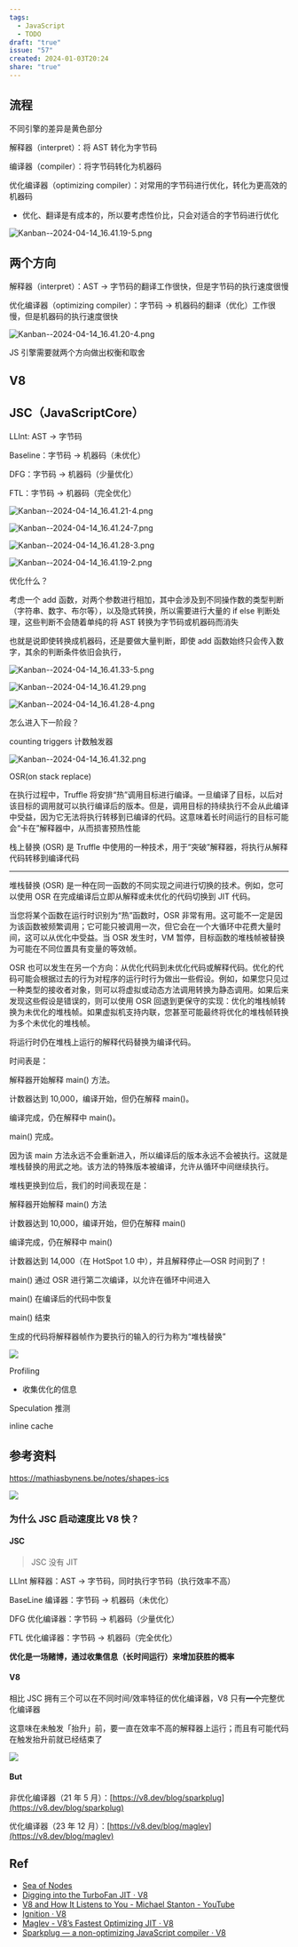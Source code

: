 ```yaml
---  
tags:  
  - JavaScript  
  - TODO  
draft: "true"  
issue: "57"  
created: 2024-01-03T20:24  
share: "true"  
---  
```

  
## 流程  
  
不同引擎的差异是黄色部分  
  
解释器（interpret）：将 AST 转化为字节码  
  
编译器（compiler）：将字节码转化为机器码  
  
优化编译器（optimizing compiler）：对常用的字节码进行优化，转化为更高效的机器码  
  
- 优化、翻译是有成本的，所以要考虑性价比，只会对适合的字节码进行优化  
  
![Kanban--2024-04-14_16.41.19-5.png](https://raw.githubusercontent.com/lei4519/picture-bed/main/images/Kanban--2024-04-14_16.41.19-5.png)  
  
## 两个方向  
  
解释器（interpret）：AST -> 字节码的翻译工作很快，但是字节码的执行速度很慢  
  
优化编译器（optimizing compiler）：字节码 -> 机器码的翻译（优化）工作很慢，但是机器码的执行速度很快  
  
![Kanban--2024-04-14_16.41.20-4.png](https://raw.githubusercontent.com/lei4519/picture-bed/main/images/Kanban--2024-04-14_16.41.20-4.png)  
  
JS 引擎需要就两个方向做出权衡和取舍  
  
## V8  
  
## JSC（JavaScriptCore）  
  
LLInt: AST -> 字节码  
  
Baseline：字节码 -> 机器码（未优化）  
  
DFG：字节码 -> 机器码（少量优化）  
  
FTL：字节码 -> 机器码（完全优化）  
  
![Kanban--2024-04-14_16.41.21-4.png](https://raw.githubusercontent.com/lei4519/picture-bed/main/images/Kanban--2024-04-14_16.41.21-4.png)  
  
![Kanban--2024-04-14_16.41.24-7.png](https://raw.githubusercontent.com/lei4519/picture-bed/main/images/Kanban--2024-04-14_16.41.24-7.png)  
  
![Kanban--2024-04-14_16.41.28-3.png](https://raw.githubusercontent.com/lei4519/picture-bed/main/images/Kanban--2024-04-14_16.41.28-3.png)  
  
![Kanban--2024-04-14_16.41.19-2.png](https://raw.githubusercontent.com/lei4519/picture-bed/main/images/Kanban--2024-04-14_16.41.19-2.png)  
  
优化什么？  
  
考虑一个 add 函数，对两个参数进行相加，其中会涉及到不同操作数的类型判断（字符串、数字、布尔等），以及隐式转换，所以需要进行大量的 if else 判断处理，这些判断不会随着单纯的将 AST 转换为字节码或机器码而消失  
  
也就是说即使转换成机器码，还是要做大量判断，即使 add 函数始终只会传入数字，其余的判断条件依旧会执行，  
  
![Kanban--2024-04-14_16.41.33-5.png](https://raw.githubusercontent.com/lei4519/picture-bed/main/images/Kanban--2024-04-14_16.41.33-5.png)  
  
![Kanban--2024-04-14_16.41.29.png](https://raw.githubusercontent.com/lei4519/picture-bed/main/images/Kanban--2024-04-14_16.41.29.png)  
  
![Kanban--2024-04-14_16.41.28-4.png](https://raw.githubusercontent.com/lei4519/picture-bed/main/images/Kanban--2024-04-14_16.41.28-4.png)  
  
怎么进入下一阶段？  
  
counting triggers 计数触发器  
  
![Kanban--2024-04-14_16.41.32.png](https://raw.githubusercontent.com/lei4519/picture-bed/main/images/Kanban--2024-04-14_16.41.32.png)  
  
OSR(on stack replace)  
  
在执行过程中，Truffle 将安排“热”调用目标进行编译。一旦编译了目标，以后对该目标的调用就可以执行编译后的版本。但是，调用目标的持续执行不会从此编译中受益，因为它无法将执行转移到已编译的代码。这意味着长时间运行的目标可能会“卡在”解释器中，从而损害预热性能  
  
栈上替换 (OSR) 是 Truffle 中使用的一种技术，用于“突破”解释器，将执行从解释代码转移到编译代码  
  
---  
  
堆栈替换 (OSR) 是一种在同一函数的不同实现之间进行切换的技术。例如，您可以使用 OSR 在完成编译后立即从解释或未优化的代码切换到 JIT 代码。  
  
当您将某个函数在运行时识别为“热”函数时，OSR 非常有用。这可能不一定是因为该函数被频繁调用；它可能只被调用一次，但它会在一个大循环中花费大量时间，这可以从优化中受益。当 OSR 发生时，VM 暂停，目标函数的堆栈帧被替换为可能在不同位置具有变量的等效帧。  
  
OSR 也可以发生在另一个方向：从优化代码到未优化代码或解释代码。优化的代码可能会根据过去的行为对程序的运行时行为做出一些假设。例如，如果您只见过一种类型的接收者对象，则可以将虚拟或动态方法调用转换为静态调用。如果后来发现这些假设是错误的，则可以使用 OSR 回退到更保守的实现：优化的堆栈帧转换为未优化的堆栈帧。如果虚拟机支持内联，您甚至可能最终将优化的堆栈帧转换为多个未优化的堆栈帧。  
  
将运行时仍在堆栈上运行的解释代码替换为编译代码。  
  
时间表是：  
  
解释器开始解释 main() 方法。  
  
计数器达到 10,000，编译开始，但仍在解释 main()。  
  
编译完成，仍在解释中 main()。  
  
main() 完成。  
  
因为该 main 方法永远不会重新进入，所以编译后的版本永远不会被执行。这就是堆栈替换的用武之地。该方法的特殊版本被编译，允许从循环中间继续执行。  
  
堆栈更换到位后，我们的时间表现在是：  
  
解释器开始解释 main() 方法  
  
计数器达到 10,000，编译开始，但仍在解释 main()  
  
编译完成，仍在解释中 main()  
  
计数器达到 14,000（在 HotSpot 1.0 中），并且解释停止—OSR 时间到了！  
  
main() 通过 OSR 进行第二次编译，以允许在循环中间进入  
  
main() 在编译后的代码中恢复  
  
main() 结束  
  
生成的代码将解释器帧作为要执行的输入的行为称为“堆栈替换”  
  
![](https://raw.githubusercontent.com/lei4519/picture-bed/main/images/IMG_2879.jpeg)  
  
Profiling  
  
- 收集优化的信息  
  
Speculation 推测  
  
inline cache  
  
## 参考资料  
  
<https://mathiasbynens.be/notes/shapes-ics>  
  
![](https://raw.githubusercontent.com/lei4519/picture-bed/main/images/Pasted%20image%2020231222132643.png)  
  
### 为什么 JSC 启动速度比 V8 快？  
  
#### JSC  
  
> JSC 没有 JIT  
  
LLInt 解释器：AST → 字节码，同时执行字节码（执行效率不高）  
  
BaseLine 编译器：字节码 → 机器码（未优化）  
  
DFG 优化编译器：字节码 → 机器码（少量优化）  
  
FTL 优化编译器：字节码 → 机器码（完全优化）  
  
**优化是一场赌博，通过收集信息（长时间运行）来增加获胜的概率**  
  
#### V8  
  
相比 JSC 拥有三个可以在不同时间/效率特征的优化编译器，V8 只有~~一个~~完整优化编译器  
  
这意味在未触发「抬升」前，要一直在效率不高的解释器上运行；而且有可能代码在触发抬升前就已经结束了  
  
![](https://mathiasbynens.be/_img/js-engines/pipeline-detail-v8.svg)  
  
#### But  
  
非优化编译器（21 年 5 月）：[https://v8.dev/blog/sparkplug](https://v8.dev/blog/sparkplug)  
  
优化编译器（23 年 12 月）：[https://v8.dev/blog/maglev](https://v8.dev/blog/maglev)  
  
## Ref  
  
- [Sea of Nodes](https://darksi.de/d.sea-of-nodes/)    
- [Digging into the TurboFan JIT · V8](https://v8.dev/blog/turbofan-jit)    
- [V8 and How It Listens to You - Michael Stanton - YouTube](https://www.youtube.com/watch?app=desktop&v=u7zRSm8jzvA&ab_channel=JavaScriptConferencesbyGitNation)    
- [Ignition · V8](https://v8.dev/docs/ignition)    
- [Maglev - V8’s Fastest Optimizing JIT · V8](https://v8.dev/blog/maglev)    
- [Sparkplug — a non-optimizing JavaScript compiler · V8](https://v8.dev/blog/sparkplug)  
